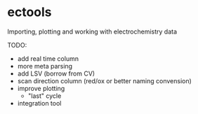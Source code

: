 # ectools
Importing, plotting and working with electrochemistry data

TODO:
* add real time column
* more meta parsing
* add LSV (borrow from CV)
* scan direction column (red/ox or better naming convension)
* improve plotting
    * "last" cycle
* integration tool
